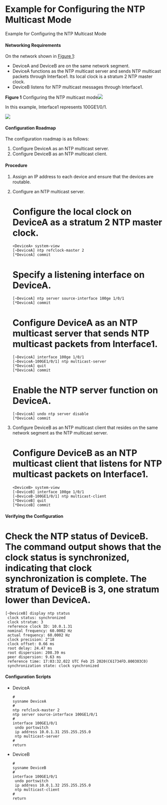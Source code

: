 Example for Configuring the NTP Multicast Mode
==============================================

Example for Configuring the NTP Multicast Mode

#### Networking Requirements

On the network shown in [Figure 1](#EN-US_TASK_0000001563875341__fig_dc_vrp_ntp_cfg_003001):

* DeviceA and DeviceB are on the same network segment.
* DeviceA functions as the NTP multicast server and sends NTP multicast packets through Interface1. Its local clock is a stratum 2 NTP master clock.
* DeviceB listens for NTP multicast messages through Interface1.

**Figure 1** Configuring the NTP multicast mode![](public_sys-resources/note_3.0-en-us.png) 

In this example, Interface1 represents 100GE1/0/1.


  
![](figure/en-us_image_0000001512676270.png)

#### Configuration Roadmap

The configuration roadmap is as follows:

1. Configure DeviceA as an NTP multicast server.
2. Configure DeviceB as an NTP multicast client.

#### Procedure

1. Assign an IP address to each device and ensure that the devices are routable.
2. Configure an NTP multicast server.
   
   
   
   # Configure the local clock on DeviceA as a stratum 2 NTP master clock.
   
   ```
   <DeviceA> system-view
   [~DeviceA] ntp refclock-master 2
   [*DeviceA] commit
   ```
   
   # Specify a listening interface on DeviceA.
   
   ```
   [~DeviceA] ntp server source-interface 100ge 1/0/1 
   [*DeviceA] commit
   ```
   
   # Configure DeviceA as an NTP multicast server that sends NTP multicast packets from Interface1.
   
   ```
   [~DeviceA] interface 100ge 1/0/1 
   [~DeviceA-100GE1/0/1] ntp multicast-server
   [*DeviceA] quit
   [*DeviceA] commit
   ```
   
   # Enable the NTP server function on DeviceA.
   
   ```
   [~DeviceA] undo ntp server disable
   [*DeviceA] commit
   ```
3. Configure DeviceB as an NTP multicast client that resides on the same network segment as the NTP multicast server.
   
   
   
   # Configure DeviceB as an NTP multicast client that listens for NTP multicast packets on Interface1.
   
   ```
   <DeviceB> system-view
   [~DeviceB] interface 100ge 1/0/1 
   [~DeviceB-100GE1/0/1] ntp multicast-client
   [*DeviceB] quit
   [*DeviceB] commit
   ```

#### Verifying the Configuration

# Check the NTP status of DeviceB. The command output shows that the clock status is **synchronized**, indicating that clock synchronization is complete. The stratum of DeviceB is 3, one stratum lower than DeviceA.

```
[~DeviceB] display ntp status
 clock status: synchronized
 clock stratum: 3
 reference clock ID: 10.0.1.31
 nominal frequency: 60.0002 Hz
 actual frequency: 60.0002 Hz
 clock precision: 2^18
 clock offset: 0.66 ms
 root delay: 24.47 ms
 root dispersion: 208.39 ms
 peer dispersion: 9.63 ms
 reference time: 17:03:32.022 UTC Feb 25 2020(C61734FD.800303C0)
 synchronization state: clock synchronized
```

#### Configuration Scripts

* DeviceA
  
  ```
  #
  sysname DeviceA
  #
  ntp refclock-master 2
  ntp server source-interface 100GE1/0/1
  #
  interface 100GE1/0/1
   undo portswitch
   ip address 10.0.1.31 255.255.255.0
   ntp multicast-server
  #
  return
  ```
* DeviceB
  
  ```
  #
  sysname DeviceB
  #
  interface 100GE1/0/1
   undo portswitch
   ip address 10.0.1.32 255.255.255.0
   ntp multicast-client
  #
  return
  ```